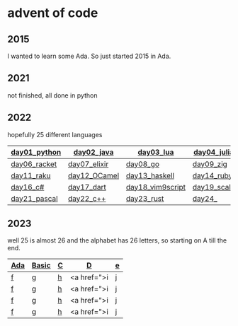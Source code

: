 # advent of code

## 2015

I wanted to learn some Ada. So just started 2015 in Ada.

## 2021

not finished, all done in python

## 2022

hopefully 25 different languages


| <a href="https://github.com/43-50ph14/advent_of_code/blob/master/2022/day01/a01.py">day01_python</a> | <a href="https://github.com/43-50ph14/advent_of_code/blob/master/2022/day02/a01.java">day02_java</a> | <a href="https://github.com/43-50ph14/advent_of_code/blob/master/2022/day03/a01.lua">day03_lua</a> | <a href="https://github.com/43-50ph14/advent_of_code/blob/master/2022/day04/a01.jl">day04_julia</a> | <a href="https://github.com/43-50ph14/advent_of_code/blob/master/2022/day05/a01.php">day05_php</a> |
| --- | --- | --- | --- | --- |
| <a href="https://github.com/43-50ph14/advent_of_code/blob/master/2022/day06/a01.rkt">day06_racket</a> | <a href="https://github.com/43-50ph14/advent_of_code/blob/master/2022/day07/a01.exs">day07_elixir</a> | <a href="https://github.com/43-50ph14/advent_of_code/blob/master/2022/day08/a01.go">day08_go</a> | <a href="https://github.com/43-50ph14/advent_of_code/blob/master/2022/day09/a01.zig">day09_zig</a> | <a href="https://github.com/43-50ph14/advent_of_code/blob/master/2022/day10/a01.pdf">day10_latex</a> |
| <a href="https://github.com/43-50ph14/advent_of_code/blob/master/2022/day11/main.raku">day11_raku</a> | <a href="https://github.com/43-50ph14/advent_of_code/blob/master/2022/day12/aocDay12/bin/main.ml">day12_OCamel</a> | <a href="https://github.com/43-50ph14/advent_of_code/blob/master/2022/day13/main.hs">day13_haskell</a> | <a href="https://github.com/43-50ph14/advent_of_code/blob/master/2022/day14/day14.rb">day14_ruby</a> | <a href="https://github.com/43-50ph14/advent_of_code/blob/master/2022/day15/day15.pl">day15_perl</a> |
| <a href="https://github.com/43-50ph14/advent_of_code/blob/master/2022/day16/day16.cs">day16_c#</a> | <a href="https://github.com/43-50ph14/advent_of_code/blob/master/2022/day17/h.dart">day17_dart</a> | <a href="https://github.com/43-50ph14/advent_of_code/blob/master/2022/day18/day18.vim">day18_vim9script</a> | <a href="https://github.com/43-50ph14/advent_of_code/blob/master/2022/day19/a01.sc">day19_scala</a> | <a href="https://github.com/43-50ph14/advent_of_code/blob/master/2022/day20/easy.txt">day20_easylang</a> |
| <a href="https://github.com/43-50ph14/advent_of_code/blob/master/2022/day21/dto.pas">day21_pascal</a> | <a href="https://github.com/43-50ph14/advent_of_code/tree/master/2022/day22">day22_c++</a> | <a href="https://github.com/43-50ph14/advent_of_code/blob/master/2022/day23/day.rs">day23_rust</a> | <a href="">day24_</a> | <a href="https://github.com/43-50ph14/advent_of_code/blob/master/2022/day25/daytf.c">day25_c</a> |

## 2023

well 25 is almost 26 and the alphabet has 26 letters, so starting on A till the end.

| <a href="https://github.com/phie73/advent_of_code/tree/master/2023/day01">Ada</a> | <a href="https://github.com/phie73/advent_of_code/blob/master/2023/day02/day02.bas">Basic</a> | <a href="https://github.com/phie73/advent_of_code/blob/master/2023/day03/day.c">C</a> | <a href="https://github.com/phie73/advent_of_code/blob/master/2023/day04/day.d">D</a> | <a href="">e</a> |
| --- | --- | --- | --- | --- |
| <a href="">f</a> | <a href="">g</a> | <a href="">h</a> | <a href=">i</a> | <a href="">j</a> |
| <a href="">f</a> | <a href="">g</a> | <a href="">h</a> | <a href=">i</a> | <a href="">j</a> |
| <a href="">f</a> | <a href="">g</a> | <a href="">h</a> | <a href=">i</a> | <a href="">j</a> |
| <a href="">f</a> | <a href="">g</a> | <a href="">h</a> | <a href=">i</a> | <a href="">j</a> |

